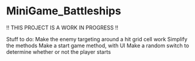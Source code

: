 # MiniGame_Battleships

!! THIS PROJECT IS A WORK IN PROGRESS !!

Stuff to do:
Make the enemy targeting around a hit grid cell work
Simplify the methods
Make a start game method, with UI
Make a random switch to determine whether or not the player starts
